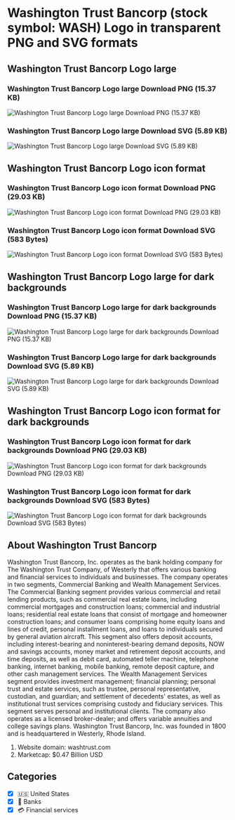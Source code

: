 # Washington Trust Bancorp (stock symbol: WASH) Logo in transparent PNG and SVG formats

## Washington Trust Bancorp Logo large

### Washington Trust Bancorp Logo large Download PNG (15.37 KB)

![Washington Trust Bancorp Logo large Download PNG (15.37 KB)](/img/orig/WASH_BIG-c11787e4.png)

### Washington Trust Bancorp Logo large Download SVG (5.89 KB)

![Washington Trust Bancorp Logo large Download SVG (5.89 KB)](/img/orig/WASH_BIG-3d2adb0e.svg)

## Washington Trust Bancorp Logo icon format

### Washington Trust Bancorp Logo icon format Download PNG (29.03 KB)

![Washington Trust Bancorp Logo icon format Download PNG (29.03 KB)](/img/orig/WASH-dadbf125.png)

### Washington Trust Bancorp Logo icon format Download SVG (583 Bytes)

![Washington Trust Bancorp Logo icon format Download SVG (583 Bytes)](/img/orig/WASH-160adcd5.svg)

## Washington Trust Bancorp Logo large for dark backgrounds

### Washington Trust Bancorp Logo large for dark backgrounds Download PNG (15.37 KB)

![Washington Trust Bancorp Logo large for dark backgrounds Download PNG (15.37 KB)](/img/orig/WASH_BIG.D-31a7781c.png)

### Washington Trust Bancorp Logo large for dark backgrounds Download SVG (5.89 KB)

![Washington Trust Bancorp Logo large for dark backgrounds Download SVG (5.89 KB)](/img/orig/WASH_BIG.D-934eb02d.svg)

## Washington Trust Bancorp Logo icon format for dark backgrounds

### Washington Trust Bancorp Logo icon format for dark backgrounds Download PNG (29.03 KB)

![Washington Trust Bancorp Logo icon format for dark backgrounds Download PNG (29.03 KB)](/img/orig/WASH.D-be925af2.png)

### Washington Trust Bancorp Logo icon format for dark backgrounds Download SVG (583 Bytes)

![Washington Trust Bancorp Logo icon format for dark backgrounds Download SVG (583 Bytes)](/img/orig/WASH.D-d57a7b22.svg)

## About Washington Trust Bancorp

Washington Trust Bancorp, Inc. operates as the bank holding company for The Washington Trust Company, of Westerly that offers various banking and financial services to individuals and businesses. The company operates in two segments, Commercial Banking and Wealth Management Services. The Commercial Banking segment provides various commercial and retail lending products, such as commercial real estate loans, including commercial mortgages and construction loans; commercial and industrial loans; residential real estate loans that consist of mortgage and homeowner construction loans; and consumer loans comprising home equity loans and lines of credit, personal installment loans, and loans to individuals secured by general aviation aircraft. This segment also offers deposit accounts, including interest-bearing and noninterest-bearing demand deposits, NOW and savings accounts, money market and retirement deposit accounts, and time deposits, as well as debit card, automated teller machine, telephone banking, internet banking, mobile banking, remote deposit capture, and other cash management services. The Wealth Management Services segment provides investment management; financial planning; personal trust and estate services, such as trustee, personal representative, custodian, and guardian; and settlement of decedents' estates, as well as institutional trust services comprising custody and fiduciary services. This segment serves personal and institutional clients. The company also operates as a licensed broker-dealer; and offers variable annuities and college savings plans. Washington Trust Bancorp, Inc. was founded in 1800 and is headquartered in Westerly, Rhode Island.

1. Website domain: washtrust.com
2. Marketcap: $0.47 Billion USD


## Categories
- [x] 🇺🇸 United States
- [x] 🏦 Banks
- [x] 💳 Financial services
